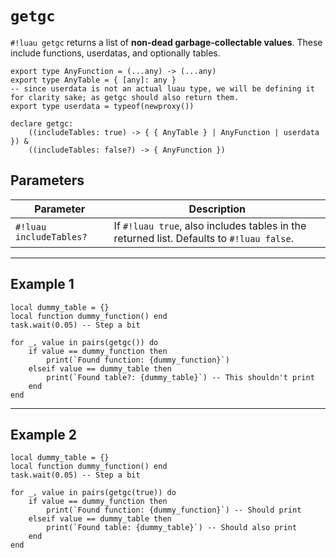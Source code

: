 # `getgc`

`#!luau getgc` returns a list of **non-dead garbage-collectable values**. These include functions, userdatas, and optionally tables.

```luau
export type AnyFunction = (...any) -> (...any)
export type AnyTable = { [any]: any }
-- since userdata is not an actual luau type, we will be defining it for clarity sake; as getgc should also return them.
export type userdata = typeof(newproxy())

declare getgc:
    ((includeTables: true) -> { { AnyTable } | AnyFunction | userdata }) &
    ((includeTables: false?) -> { AnyFunction })
```

## Parameters

| Parameter           | Description                                               |
|---------------------|-----------------------------------------------------------|
| `#!luau includeTables?` | If `#!luau true`, also includes tables in the returned list. Defaults to `#!luau false`. |

---

## Example 1

```luau title="Function-only GC scan" linenums="1"
local dummy_table = {}
local function dummy_function() end
task.wait(0.05) -- Step a bit

for _, value in pairs(getgc()) do
    if value == dummy_function then
        print(`Found function: {dummy_function}`)
    elseif value == dummy_table then
        print(`Found table?: {dummy_table}`) -- This shouldn't print
    end
end
```

---

## Example 2

```luau title="Full GC scan including tables" linenums="1"
local dummy_table = {}
local function dummy_function() end
task.wait(0.05) -- Step a bit

for _, value in pairs(getgc(true)) do
    if value == dummy_function then
        print(`Found function: {dummy_function}`) -- Should print
    elseif value == dummy_table then
        print(`Found table: {dummy_table}`) -- Should also print
    end
end
```
